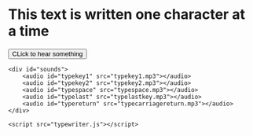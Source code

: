 <!DOCTYPE html>
<html lang="en">

<head>
    <meta charset="UTF-8">
    <meta name="viewport" content="width=device-width, initial-scale=1.0">
    <meta http-equiv="X-UA-Compatible" content="ie=edge">
    <title>Typewriter</title>
    <link href="https://fonts.googleapis.com/css?family=Special+Elite" rel="stylesheet">
    <link rel="stylesheet" href="typewriter.css">
</head>

<body>
    <h1 id="typewriter" class="typewritten">This text is written one character at a time</h1>
    <button class="clicksound">CLick to hear something</button>

    <div id="sounds">
        <audio id="typekey1" src="typekey1.mp3"></audio>
        <audio id="typekey2" src="typekey2.mp3"></audio>
        <audio id="typespace" src="typespace.mp3"></audio>
        <audio id="typelast" src="typelastkey.mp3"></audio>
        <audio id="typereturn" src="typecarriagereturn.mp3"></audio>
    </div>

    <script src="typewriter.js"></script>
</body>

</html>
